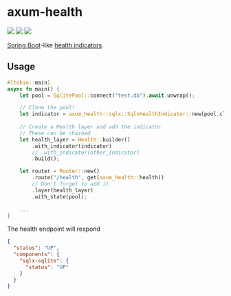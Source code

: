 # axum-health

<div>
<a href="https://github.com/alanbaumgartner/axum-health/actions/workflows/rust.yml"><img src="https://github.com/alanbaumgartner/axum-health/actions/workflows/rust.yml/badge.svg" /></a>
<a href="https://crates.io/crates/axum-health"><img src="https://img.shields.io/crates/v/axum-health.svg" /></a>
<a href="https://docs.rs/axum-health"><img src="https://docs.rs/axum-health/badge.svg" /></a>
</div>

[Spring Boot](https://spring.io/projects/spring-boot)-like [health indicators](https://docs.spring.io/spring-boot/api/rest/actuator/health.html).

## Usage

```rust
#[tokio::main]
async fn main() {
    let pool = SqlitePool::connect("test.db").await.unwrap();

    // Clone the pool!
    let indicator = axum_health::sqlx::SqlxHealthIndicator::new(pool.clone());
    
    // Create a Health layer and add the indicator
    // These can be chained
    let health_layer = Health::builder()
        .with_indicator(indicator)
        // .with_indicator(other_indicator)
        .build();

    let router = Router::new()
        .route("/health", get(axum_health::health))
        // Don't forget to add it
        .layer(health_layer)
        .with_state(pool);
    
    ...
}
```

The health endpoint will respond

```json
{
  "status": "UP",
  "components": {
    "sqlx-sqlite": {
      "status": "UP"
    }
  }
}
```
